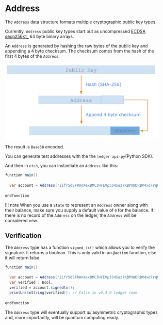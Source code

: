 <h1>Address</h1> 

The `Address` data structure formats multiple cryptographic public key types.

Currently, `Address` public key types start out as uncompressed <a href="https://en.bitcoin.it/wiki/Secp256k1" target="_blank">ECDSA secp256k1_</a> 64 byte binary arrays. 

An `Address` is generated by hashing the raw bytes of the public key and appending a 4 byte checksum. The checksum comes from the hash of the first 4 bytes of the `Address`.

<left>![Creating an Address type from a public key](img/address-creation.png)</left>

The result is `Base58` encoded. 

You can generate test addresses with the  the `ledger-api-py`(Python SDK).

And then in `etch`, you can instantiate an `Address` like this:

``` java
function main()

  var account = Address("2ifr5dSFRAnXexBMC3HYEVp3JHSuz7KBPXWDRBV4xdFrqGy6R9");

endfunction
```

!!! note
	When you use a `State` to represent an `Address` owner along with their balance, make sure you supply a default value of `0` for the balance. If there is no record of the `Address` on the ledger, the `Address` will be considered new. 


## Verification

The `Address` type has a function `signed_tx()` which allows you to verify the signature. It returns a boolean. This is only valid in an `@action` function, else it will return false.

``` java
function main()

  var account = Address("2ifr5dSFRAnXexBMC3HYEVp3JHSuz7KBPXWDRBV4xdFrqGy6R9");
  var verified : Bool;
  verified = account.signedtx(); 
  printLn(toString(verified)); // False in v0.3.0 ledger code

endfunction
```

The `Address` type will eventually support *all* asymmetric cryptographic types and, more importantly, will be quantum computing ready.


<br/>